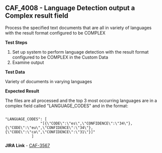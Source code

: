 ## CAF_4008 - Language Detection output a Complex result field ##

Process the specified text documents that are all in variety of languages with the result format configured to be COMPLEX

**Test Steps**

1. Set up system to perform language detection with the result format configured to be COMPLEX in the Custom Data
2. Examine output

**Test Data**

Variety of documents in varying languages

**Expected Result**

The files are all processed and the top 3 most occurring languages are in a complex field called "LANGUAGE_CODES" and in the format:

<code>
"LANGUAGE_CODES": [
                "[{\"CODE\":\"es\",\"CONFIDENCE\":\"34\"},{\"CODE\":\"eu\",\"CONFIDENCE\":\"34\"},{\"CODE\":\"ca\",\"CONFIDENCE\":\"31\"}]"
            ]
</code>

**JIRA Link** - [CAF-3567](https://jira.autonomy.com/browse/CAF-3567)

